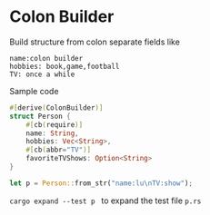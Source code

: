 
# Colon Builder
Build structure from colon separate fields like
```
name:colon builder
hobbies: book,game,football
TV: once a while
```
Sample code
```rust
#[derive(ColonBuilder)]
struct Person {
    #[cb(require)]
    name: String,
    hobbies: Vec<String>,
    #[cb(abbr="TV")]
    favoriteTVShows: Option<String>
}

let p = Person::from_str("name:lu\nTV:show");

```


`cargo expand --test p ` to expand the test file `p.rs`
